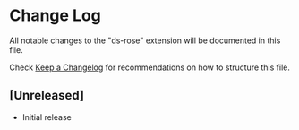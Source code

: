# Change Log

All notable changes to the "ds-rose" extension will be documented in this file.

Check [Keep a Changelog](http://keepachangelog.com/) for recommendations on how to structure this file.

## [Unreleased]

- Initial release
